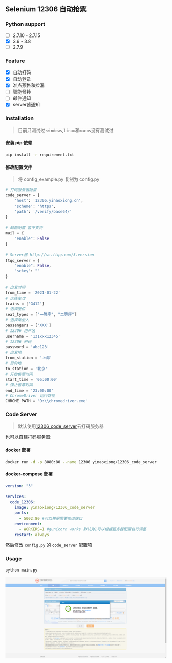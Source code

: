 ## Selenium 12306 自动抢票

### Python support
  - [ ] 2.7.10 - 2.7.15
  - [x] 3.6 - 3.8
  - [ ] 2.7.9

### Feature
  - [x] 自动打码
  - [x] 自动登录
  - [x] 准点预售和捡漏
  - [ ] 智能候补
  - [ ] 邮件通知
  - [x] server酱通知
  
### Installation

> 目前只测试过 `windows`,`linux`和`macos`没有测试过

#### 安装 pip 依赖

```bash
pip install -r requirement.txt
```

#### 修改配置文件

> 将 config_example.py 复制为 config.py

```python
# 打码服务器配置
code_server = {
    'host': '12306.yinaoxiong.cn',
    'scheme': 'https',
    'path': '/verify/base64/'
}

# 邮箱配置 暂不支持
mail = {
    "enable": False
}

# Server酱 http://sc.ftqq.com/3.version
ftqq_server = {
    "enable": False,
    "sckey": ""
}

# 出发时间
from_time = '2021-01-22'
# 选择车次
trains = ['G412']
# 选择座位
seat_types = ["一等座", "二等座"]
# 选择乘坐人
passengers = ['XXX']
# 12306 用户名
username = '131xxx12345'
# 12306 密码
password = 'abc123'
# 出发地
from_station = '上海'
# 目的地
to_station = '北京'
# 开始售票时间
start_time = '05:00:00'
# 停止售票时间
end_time = '23:00:00'
# ChromeDriver 运行路径
CHROME_PATH = 'D:\\chromedriver.exe'
```

### Code Server

> 默认使用[12306_code_server](https://github.com/YinAoXiong/12306_code_server)云打码服务器

也可以自建打码服务器:

#### docker 部署

```bash
docker run -d -p 8080:80 --name 12306 yinaoxiong/12306_code_server
```

#### docker-compose 部署

```yaml
version: "3"

services:
  code_12306:
    image: yinaoxiong/12306_code_server
    ports:
      - 5002:80 #可以根据需要修改端口
    environment:
      - WORKERS=1 #gunicorn works 默认为1可以根据服务器配置自行调整
    restart: always
```

然后修改 `config.py` 的 `code_server` 配置项

### Usage

```bash
python main.py
```

![](images/12306_ticket_screenshot.png)